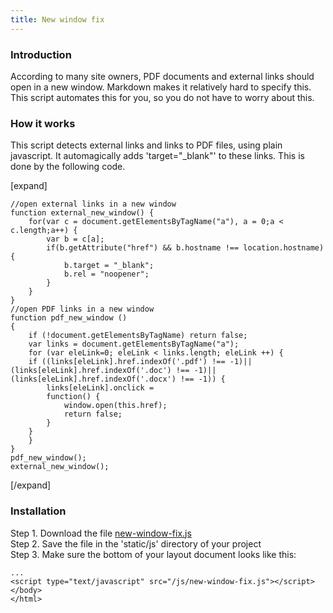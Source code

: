 ```yaml
---
title: New window fix
---
```


### Introduction

According to many site owners, PDF documents and external links should open in a new window. Markdown makes it relatively hard to specify this. This script automates this for you, so you do not have to worry about this.

### How it works

This script detects external links and links to PDF files, using plain javascript. It automagically adds 'target="_blank"' to these links. This is done by the following code.

[expand]

```
//open external links in a new window
function external_new_window() {
    for(var c = document.getElementsByTagName("a"), a = 0;a < c.length;a++) {
        var b = c[a];
        if(b.getAttribute("href") && b.hostname !== location.hostname) {
            b.target = "_blank";
            b.rel = "noopener";
        }
    }
}
//open PDF links in a new window
function pdf_new_window ()
{
    if (!document.getElementsByTagName) return false;
    var links = document.getElementsByTagName("a");
    for (var eleLink=0; eleLink < links.length; eleLink ++) {
    if ((links[eleLink].href.indexOf('.pdf') !== -1)||(links[eleLink].href.indexOf('.doc') !== -1)||(links[eleLink].href.indexOf('.docx') !== -1)) {
        links[eleLink].onclick =
        function() {
            window.open(this.href);
            return false;
        }
    }
    }
} 
pdf_new_window();
external_new_window();
```

[/expand]

### Installation

Step 1. Download the file [new-window-fix.js](https://raw.githubusercontent.com/jhvanderschee/hugocodex/main/static/js/new-window-fix.js)
<br />Step 2. Save the file in the 'static/js' directory of your project
<br />Step 3. Make sure the bottom of your layout document looks like this:

```
...
<script type="text/javascript" src="/js/new-window-fix.js"></script>
</body>
</html>
```